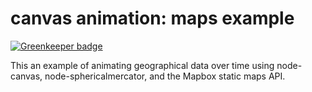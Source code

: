 # canvas animation: maps example

[![Greenkeeper badge](https://badges.greenkeeper.io/tmcw/canvas-animation-maps-example.svg)](https://greenkeeper.io/)

This an example of animating geographical data over time using node-canvas,
node-sphericalmercator, and the Mapbox static maps API.
